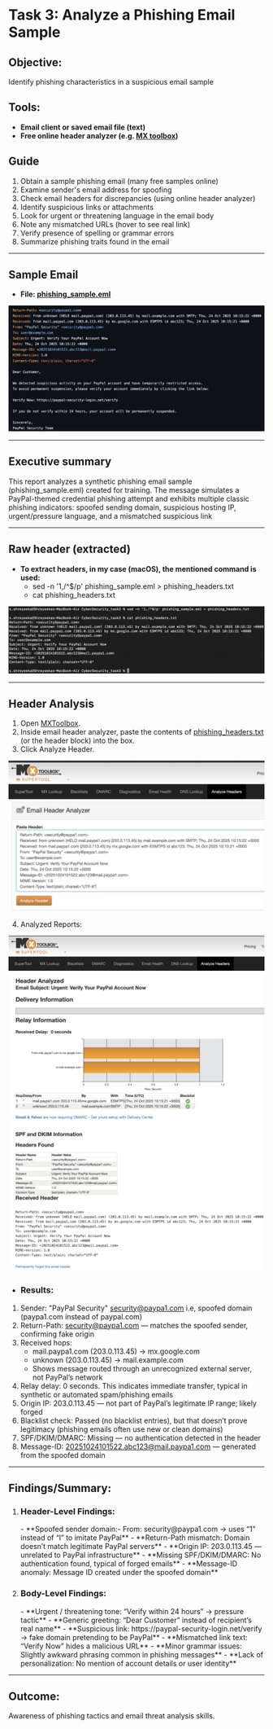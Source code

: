 # Task 3: Analyze a Phishing Email Sample

## Objective:
Identify phishing characteristics in a suspicious email sample

## Tools:
- **Email client or saved email file (text)**
- **Free online header analyzer (e.g. [MX toolbox](https://mxtoolbox.com/EmailHeaders.aspx))**

## Guide
1. Obtain a sample phishing email (many free samples online)
2. Examine sender's email address for spoofing
3. Check email headers for discrepancies (using online header analyzer)
4. Identify suspicious links or attachments
5. Look for urgent or threatening language in the email body
6. Note any mismatched URLs (hover to see real link)
7. Verify presence of spelling or grammar errors
8. Summarize phishing traits found in the email

---

## Sample Email
- **File: [phishing_sample.eml](phishing_sample.eml)**

![Alt Text](images/SampleEmail.PNG)

---

## Executive summary
This report analyzes a synthetic phishing email sample (phishing_sample.eml) created for training. The message simulates a PayPal-themed credential phishing attempt and exhibits multiple classic phishing indicators: spoofed sending domain, suspicious hosting IP, urgent/pressure language, and a mismatched suspicious link

---

## Raw header (extracted)
- **To extract headers, in my case (macOS), the mentioned command is used:**
    - sed -n '1,/^$/p' phishing_sample.eml > phishing_headers.txt
    - cat phishing_headers.txt 

![Alt Text](images/HeaderExtract.PNG) 

---

## Header Analysis
1. Open [MXToolbox](https://mxtoolbox.com/EmailHeaders.aspx).
2. Inside email header analyzer, paste the contents of [phishing_headers.txt](phishing_headers.txt) (or the header block) into the box.
3. Click Analyze Header.

![Alt Text](images/HeaderAnalysis.png)


4. Analyzed Reports:

![Alt Text](images/AnalysisReportI.png)
![Alt Text](images/AnalysisReportII.png)

- <h3>Results:</h3>
1. Sender: "PayPal Security" <security@paypa1.com> i.e, spoofed domain (paypa1.com instead of paypal.com)
2. Return-Path: <security@paypa1.com> — matches the spoofed sender, confirming fake origin
3. Received hops:
   - mail.paypa1.com (203.0.113.45) → mx.google.com
   - unknown (203.0.113.45) → mail.example.com
   - Shows message routed through an unrecognized external server, not PayPal’s network
4. Relay delay: 0 seconds. This indicates immediate transfer, typical in synthetic or automated spam/phishing emails
5. Origin IP: 203.0.113.45 — not part of PayPal’s legitimate IP range; likely forged
6. Blacklist check: Passed (no blacklist entries), but that doesn’t prove legitimacy (phishing emails often use new or clean domains)
7. SPF/DKIM/DMARC: Missing — no authentication detected in the header
8. Message-ID: <20251024101522.abc123@mail.paypa1.com> — generated from the spoofed domain

---

## Findings/Summary:
1. <h3>Header-Level Findings:</h3>
   - **Spoofed sender domain:- From: security@paypa1.com → uses “1” instead of “l” to imitate PayPal**
   - **Return-Path mismatch: Domain doesn’t match legitimate PayPal servers**
   - **Origin IP: 203.0.113.45 — unrelated to PayPal infrastructure**
   - **Missing SPF/DKIM/DMARC: No authentication found, typical of forged emails**
   - **Message-ID anomaly: Message ID created under the spoofed domain**

2. <h3>Body-Level Findings:</h3>
   - **Urgent / threatening tone: “Verify within 24 hours” → pressure tactic**
   - **Generic greeting: “Dear Customer” instead of recipient’s real name**
   - **Suspicious link: https://paypal-security-login.net/verify → fake domain pretending to be PayPal**
   - **Mismatched link text: “Verify Now” hides a malicious URL**
   - **Minor grammar issues: Slightly awkward phrasing common in phishing messages**
   - **Lack of personalization: No mention of account details or user identity**

---

## Outcome:
Awareness of phishing tactics and email threat analysis skills.